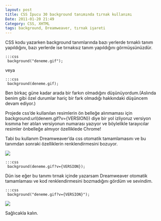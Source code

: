 ```yaml
---
layout: post
title: CSS İpucu 30 background tanımında tırnak kullanımı
Date: 2011-01-20 21:49
Category: CSS, XHTML
tags: background, Dreamweaver, tırnak işareti
---
```


CSS kodu yazarken background tanımlarında bazı yerlerde tırnaklı tanım
yapıldığını, bazı yerlerde ise tırnaksız tanım yapıldığını
görmüşsünüzdür.

	:::css
	 background("deneme.gif");

veya

	:::css
	 background(deneme.gif);

Ben birkaç güne kadar arada bir farkın olmadığını düşünüyordum.(Aslında
benim gibi özel durumlar hariç bir fark olmadığı hakkındaki düşüncem
devam ediyor.)

Projede css’de kullanılan resimlerin ön belleğe alınmaması için
background:url(denem.gif?v={VERSION}) diye bir yol izliyoruz versiyon
kısmına her atılan versiyonun numarası yazıyor ve böylelikle tarayıcılar
resimler önbelleğe almıyor özelliklede Chrome!

Tabi bu kullanım Dreamweaver’da css otomatik tamamlamasını ve bu
tanımdan sonraki özelliklerin renklendirmesini bozuyor.

![][100]

	:::css
	 background(deneme.gif?v={VERSION});

Dün ise eğer bu tanımı tırnak içinde yazarsam Dreamweaver otomatik
tamamlaması ve kod renklendirmesini bozmadığını gördüm ve sevindim.

	:::css
	 background("deneme.gif?v={VERSION}");

![][1]

Sağlıcakla kalın.


  [100]: https://lh6.googleusercontent.com/c2haOdbn_8pek9LRNqb_K3pbsv7JgYkP5xY_TEYYiIois0PDeoASRt6dlcpoMFoVwT3e1_W1cBJHHnwtjAKarM1BpOKv5MeKS3UExtaZQzwoHLinPQ
  [1]: https://lh6.googleusercontent.com/tvGJgIBOa6BkpPjn5HbU5Ecc4eYSlZpWSOLJC-cWMja15xXORM1edFzFNtOvXYvWe8JgDzMouVdhBaLthGWjwiUkzEqqyI3qYpQPE-H49YkcpEIr3A
